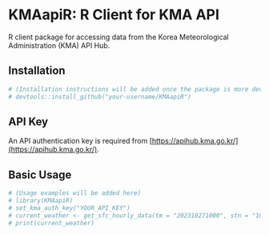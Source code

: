 # KMAapiR: R Client for KMA API

R client package for accessing data from the Korea Meteorological Administration (KMA) API Hub.

## Installation

```R
# (Installation instructions will be added once the package is more developed)
# devtools::install_github("your-username/KMAapiR")
```

## API Key
An API authentication key is required from [https://apihub.kma.go.kr/](https://apihub.kma.go.kr/).

## Basic Usage
```R
# (Usage examples will be added here)
# library(KMAapiR)
# set_kma_auth_key("YOUR_API_KEY")
# current_weather <- get_sfc_hourly_data(tm = "202310271000", stn = "108")
# print(current_weather)
```
